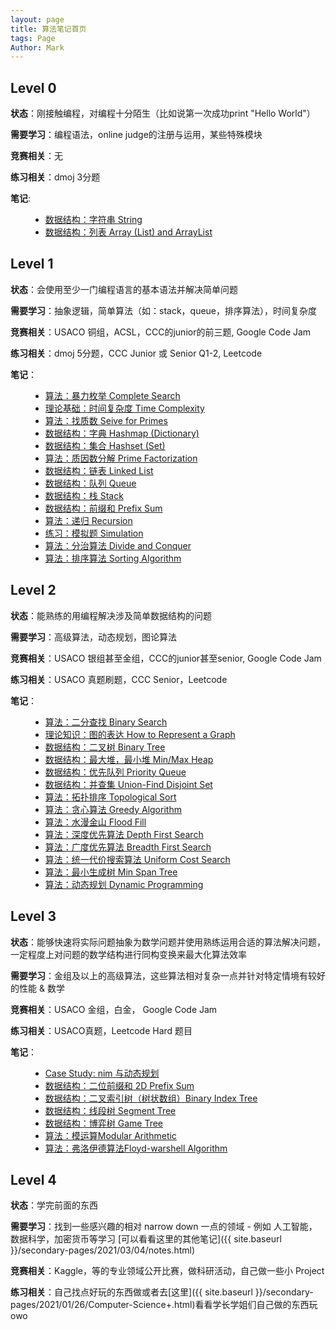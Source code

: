 ```yaml
---
layout: page
title: 算法笔记首页
tags: Page
Author: Mark
---
```


## Level 0

**状态**：刚接触编程，对编程十分陌生（比如说第一次成功print "Hello World"）

**需要学习**：编程语法，online judge的注册与运用，某些特殊模块

**竞赛相关**：无

**练习相关**：dmoj 3分题

**笔记**:

<ul class="time-vertical" style="margin-left: 32px;">
        <li><offline></offline><a href="">数据结构：字符串 String</a></li>
        <li><offline></offline><a href="">数据结构：列表 Array (List) and ArrayList</a></li>
</ul>

## Level 1

**状态**：会使用至少一门编程语言的基本语法并解决简单问题

**需要学习**：抽象逻辑，简单算法（如：stack，queue，排序算法），时间复杂度

**竞赛相关**：USACO 铜组，ACSL，CCC的junior的前三题, Google Code Jam

**练习相关**：dmoj 5分题，CCC Junior 或 Senior Q1-2, Leetcode

**笔记**：

<ul class="time-vertical" style="margin-left: 32px;">
        <li><offline></offline><a href="">算法：暴力枚举 Complete Search</a></li>
        <li><online></online><a href="{{ site.baseurl }}/2021/03/02/Time-Complexity.html">理论基础：时间复杂度 Time Complexity</a></li>
        <li><offline></offline><a href="">算法：找质数 Seive for Primes</a></li>
        <li><offline></offline><a href="">数据结构：字典 Hashmap (Dictionary)</a></li>
        <li><offline></offline><a href="">数据结构：集合 Hashset (Set)</a></li>
        <li><offline></offline><a href="">算法：质因数分解 Prime Factorization</a></li>
        <li><offline></offline><a href="">数据结构：链表 Linked List</a></li>
        <li><offline></offline><a href="">数据结构：队列 Queue</a></li>
        <li><offline></offline><a href="">数据结构：栈 Stack</a></li>
        <li><offline></offline><a href="">数据结构：前缀和 Prefix Sum</a></li>
        <li><offline></offline><a href="">算法：递归 Recursion</a></li>
        <li><offline></offline><a href="">练习：模拟题 Simulation</a></li>
        <li><offline></offline><a href="">算法：分治算法 Divide and Conquer</a></li>
        <li><online></online><a href="{{ site.baseurl }}/2021/02/22/Sorting.html">算法：排序算法 Sorting Algorithm</a></li>
</ul>

## Level 2

**状态**：能熟练的用编程解决涉及简单数据结构的问题

**需要学习**：高级算法，动态规划，图论算法

**竞赛相关**：USACO 银组甚至金组，CCC的junior甚至senior, Google Code Jam

**练习相关**：USACO 真题刷题，CCC Senior，Leetcode

**笔记**：

<ul class="time-vertical" style="margin-left: 32px;">
        <li><offline></offline><a href="">算法：二分查找 Binary Search</a></li>
        <li><offline></offline><a href="">理论知识：图的表达 How to Represent a Graph</a></li>
        <li><offline></offline><a href="">数据结构：二叉树 Binary Tree</a></li>
        <li><offline></offline><a href="">数据结构：最大堆，最小堆 Min/Max Heap</a></li>
        <li><offline></offline><a href="">数据结构：优先队列 Priority Queue</a></li>
        <li><offline></offline><a href="">数据结构：并查集 Union-Find Disjoint Set</a></li>
        <li><offline></offline><a href="">算法：拓扑排序 Topological Sort</a></li>
        <li><offline></offline><a href="">算法：贪心算法 Greedy Algorithm</a></li>
        <li><offline></offline><a href="">算法：水漫金山 Flood Fill</a></li>
        <li><offline></offline><a href="">算法：深度优先算法 Depth First Search</a></li>
        <li><offline></offline><a href="">算法：广度优先算法 Breadth First Search</a></li>
        <li><offline></offline><a href="">算法：统一代价搜索算法 Uniform Cost Search</a></li>
        <li><offline></offline><a href="">算法：最小生成树 Min Span Tree</a></li>
        <li><offline></offline><a href="">算法：动态规划 Dynamic Programming</a></li>
</ul>


## Level 3

**状态**：能够快速将实际问题抽象为数学问题并使用熟练运用合适的算法解决问题，一定程度上对问题的数学结构进行同构变换来最大化算法效率

**需要学习**：金组及以上的高级算法，这些算法相对复杂一点并针对特定情境有较好的性能 & 数学

**竞赛相关**：USACO 金组，白金， Google Code Jam

**练习相关**：USACO真题，Leetcode Hard 题目

**笔记**：

<ul class="time-vertical" style="margin-left: 32px;">
        <li><online></online><a href="{{site.baseurl}}/2021/03/04/dp-with-nim.html">Case Study: nim 与动态规划</a></li>
        <li><offline></offline><a href="">数据结构：二位前缀和 2D Prefix Sum</a></li>
        <li><offline></offline><a href="">数据结构：二叉索引树（树状数组）Binary Index Tree</a></li>
        <li><offline></offline><a href="">数据结构：线段树 Segment Tree</a></li>
        <li><offline></offline><a href="">数据结构：博弈树 Game Tree</a></li>
        <li><offline></offline><a href="">算法：模运算Modular Arithmetic</a></li>
        <li><offline></offline><a href="">算法：弗洛伊德算法Floyd-warshell Algorithm</a></li>
</ul>

## Level 4

**状态**：学完前面的东西

**需要学习**：找到一些感兴趣的相对 narrow down 一点的领域 - 例如 人工智能，数据科学，加密货币等学习 [可以看看这里的其他笔记]({{ site.baseurl }}/secondary-pages/2021/03/04/notes.html)

**竞赛相关**：Kaggle，等的专业领域公开比赛，做科研活动，自己做一些小 Project

**练习相关**：自己找点好玩的东西做或者去[这里]({{ site.baseurl }}/secondary-pages/2021/01/26/Computer-Science+.html)看看学长学姐们自己做的东西玩owo

<!--恭喜你，你被放养了，其他的我们也不知道了你自己玩去吧-->
